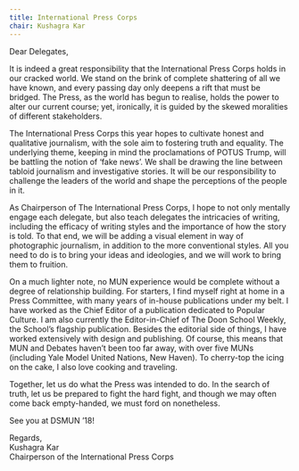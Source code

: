```yaml
---
title: International Press Corps
chair: Kushagra Kar
---
```


Dear Delegates,

It is indeed a great responsibility that the International Press Corps holds in our cracked world. We stand on the brink of complete shattering of all we have known, and every passing day only deepens a rift that must be bridged. The Press, as the world has begun to realise, holds the power to alter our current course; yet, ironically, it is guided by the skewed moralities of different stakeholders.

The International Press Corps this year hopes to cultivate honest and qualitative journalism, with the sole aim to fostering truth and equality. The underlying theme, keeping in mind the proclamations of POTUS Trump, will be battling the notion of ‘fake news’. We shall be drawing the line between tabloid journalism and investigative stories. It will be our responsibility to challenge the leaders of the world and shape the perceptions of the people in it.

As Chairperson of The International Press Corps, I hope to not only mentally engage each delegate, but also teach delegates the intricacies of writing, including the efficacy of writing styles and the importance of how the story is told. To that end, we will be adding a visual element in way of photographic journalism, in addition to the more conventional styles. All you need to do is to bring your ideas and ideologies, and we will work to bring them to fruition.

On a much lighter note, no MUN experience would be complete without a degree of relationship building. For starters, I find myself right at home in a Press Committee, with many years of in-house publications under my belt. I have worked as the Chief Editor of a publication dedicated to Popular Culture. I am also currently the Editor-in-Chief of The Doon School Weekly, the School’s flagship publication. Besides the editorial side of things, I have worked extensively with design and publishing. Of course, this means that MUN and Debates haven’t been too far away, with over five MUNs (including Yale Model United Nations, New Haven). To cherry-top the icing on the cake, I also love cooking and traveling.

Together, let us do what the Press was intended to do. In the search of truth, let us be prepared to fight the hard fight, and though we may often come back empty-handed, we must ford on nonetheless.

See you at DSMUN ’18!

Regards,<br>
Kushagra Kar<br>
Chairperson of the International Press Corps
